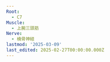 ```yaml
---
Root:
  - C7
Muscle:
  - 上腕三頭筋
Nerve:
  - 橈骨神経
lastmod: '2025-03-09'
last_edited: 2025-02-27T00:00:00.000Z
---
```



